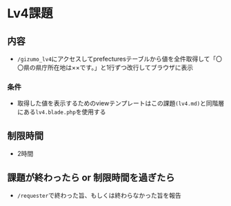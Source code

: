# Lv4課題

## 内容
- `/gizumo_lv4`にアクセスしてprefecturesテーブルから値を全件取得して「〇〇県の県庁所在地は××です。」と1行ずつ改行してブラウザに表示
### 条件
  - 取得した値を表示するためのviewテンプレートはこの課題`(lv4.md)`と同階層にある`lv4.blade.php`を使用する


## 制限時間
- 2時間

## 課題が終わったら or 制限時間を過ぎたら
- `/requester`で終わった旨、もしくは終わらなかった旨を報告